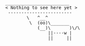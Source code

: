 
<pre class="rainbow rainbow_text_animated"> 
________________________
< Nothing to see here yet >
 ------------------------
        \   ^__^
         \  (oo)\_______
            (__)\       )\/\
                ||----w |
                ||     ||

</pre>
